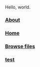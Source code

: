 Hello, world.


### [About](https://baileythegreen.github.io/Customising-the-Unix-Experience/about)
### [Home](https://baileythegreen.github.io/Customising-the-Unix-Experience/home) 
### [Browse files](https://baileythegreen.github.io/Customising-the-Unix-Experience/browse_files) 

### [test](https://baileythegreen.github.io/Customising-the-Unix-Experience/test) 
